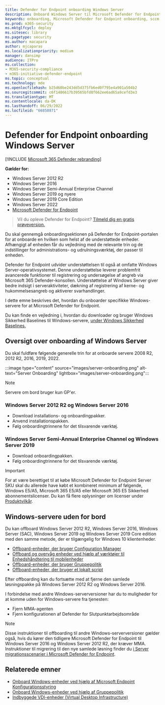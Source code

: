 ```yaml
---
title: Defender for Endpoint onboarding Windows Server
description: Onboard Windows Server til Microsoft Defender for Endpoint.
keywords: onboarding, Microsoft Defender for Endpoint onboarding, sccm, gruppepolitik, mdm, lokalt script, registreringstest
ms.prod: m365-security
ms.mktglfcycl: deploy
ms.sitesec: library
ms.pagetype: security
ms.author: macapara
author: mjcaparas
ms.localizationpriority: medium
manager: dansimp
audience: ITPro
ms.collection:
- M365-security-compliance
- m365-initiative-defender-endpoint
ms.topic: conceptual
ms.technology: mde
ms.openlocfilehash: b25d60be243dd5d375fb6ed0f795e4a901a504b2
ms.sourcegitcommit: c6f1486617b39565bfd8f662ee6ad65a9cefd3e3
ms.translationtype: MT
ms.contentlocale: da-DK
ms.lasthandoff: 06/29/2022
ms.locfileid: "66858871"
---
```

# <a name="defender-for-endpoint-onboarding-windows-server"></a>Defender for Endpoint onboarding Windows Server

[!INCLUDE [Microsoft 365 Defender rebranding](../../includes/microsoft-defender.md)]

**Gælder for:**
- Windows Server 2012 R2
- Windows Server 2016
- Windows Server Semi-Annual Enterprise Channel
- Windows Server 2019 og nyere
- Windows Server 2019 Core Edition
- Windows Server 2022
- [Microsoft Defender for Endpoint](/microsoft-365/security/defender-endpoint)

> Vil du opleve Defender for Endpoint? [Tilmeld dig en gratis prøveversion.](https://signup.microsoft.com/create-account/signup?products=7f379fee-c4f9-4278-b0a1-e4c8c2fcdf7e&ru=https:%2F%2Faka.ms%2FMDEp2OpenTrial)

Du skal gennemgå onboardingsektionen på Defender for Endpoint-portalen for at onboarde en hvilken som helst af de understøttede enheder. Afhængigt af enheden får du vejledning med de relevante trin og de indstillinger for administrations- og udrulningsværktøj, der passer til enheden.

Defender for Endpoint udvider understøttelsen til også at omfatte Windows Server-operativsystemet. Denne understøttelse leverer problemfrit avancerede funktioner til registrering og undersøgelse af angreb via Microsoft 365 Defender-konsollen. Understøttelse af Windows Server giver bedre indsigt i serveraktiviteter, dækning af registrering af kerne- og hukommelsesangreb og aktiverer svarhandlinger.

I dette emne beskrives det, hvordan du onboarder specifikke Windows-servere for at Microsoft Defender for Endpoint.

Du kan finde en vejledning i, hvordan du downloader og bruger Windows Sikkerhed Baselines til Windows-servere, [under Windows Sikkerhed Baselines.](/windows/security/threat-protection/windows-security-configuration-framework/windows-security-baselines)

## <a name="windows-server-onboarding-overview"></a>Oversigt over onboarding af Windows Server

Du skal fuldføre følgende generelle trin for at onboarde servere 2008 R2, 2012 R2, 2016, 2019, 2022.

:::image type="content" source="images/server-onboarding.png" alt-text="Server Onboarding" lightbox="images/server-onboarding.png":::

> [!NOTE]
> Servere om bord bruger kun GP'er.

### <a name="windows-server-2012-r2-and-windows-server-2016"></a>Windows Server 2012 R2 og Windows Server 2016
- Download installations- og onboardingpakker.
- Anvend installationspakken.
- Følg onboardingtrinnene for det tilsvarende værktøj.

### <a name="windows-server-semi-annual-enterprise-channel-and-windows-server-2019"></a>Windows Server Semi-Annual Enterprise Channel og Windows Server 2019
- Download onboardingpakken.
- Følg onboardingtrinnene for det tilsvarende værktøj.

> [!IMPORTANT]
> For at være berettiget til at købe Microsoft Defender for Endpoint Server SKU skal du allerede have købt et kombineret minimum af følgende, Windows E5/A5, Microsoft 365 E5/A5 eller Microsoft 365 E5 Sikkerhed abonnementslicenser. Du kan få flere oplysninger om licenser under [Produktvilkår](https://www.microsoft.com/licensing/terms/productoffering/MicrosoftDefenderforEndpointServer/all).

## <a name="offboard-windows-servers"></a>Windows-servere uden for bord

Du kan offboard Windows Server 2012 R2, Windows Server 2016, Windows Server (SAC), Windows Server 2019 og Windows Server 2019 Core edition med den samme metode, der er tilgængelig for Windows 10 klientenheder.

- [Offboard-enheder, der bruger Configuration Manager](/microsoft-365/security/defender-endpoint/configure-endpoints-sccm#offboard-devices-using-configuration-manager)
- [Offboard og overvåg enheder ved hjælp af værktøjer til Enhedshåndtering til mobilenheder](/microsoft-365/security/defender-endpoint/configure-endpoints-mdm#offboard-and-monitor-devices-using-mobile-device-management-tools)
- [Offboard-enheder, der bruger Gruppepolitik](/microsoft-365/security/defender-endpoint/configure-endpoints-gp#offboard-devices-using-group-policy)
- [Offboard-enheder, der bruger et lokalt script](/microsoft-365/security/defender-endpoint/configure-endpoints-script#offboard-devices-using-a-local-script)

Efter offboarding kan du fortsætte med at fjerne den samlede løsningspakke på Windows Server 2012 R2 og Windows Server 2016.

I forbindelse med andre Windows-serverversioner har du to muligheder for at komme uden for Windows-servere fra tjenesten:
- Fjern MMA-agenten
- Fjern konfigurationen af Defender for Slutpunktarbejdsområde

> [!NOTE]
> Disse instruktioner til offboarding til andre Windows-serverversioner gælder også, hvis du kører den tidligere Microsoft Defender for Endpoint til Windows Server 2016 og Windows Server 2012 R2, der kræver MMA. Instruktioner til migrering til den nye samlede løsning finder du [i Server migrationsscenarier i Microsoft Defender for Endpoint](/microsoft-365/security/defender-endpoint/server-migration).

## <a name="related-topics"></a>Relaterede emner

- [Onboard Windows-enheder ved hjælp af Microsoft Endpoint Konfigurationsstyring](configure-endpoints-sccm.md)
- [Onboard Windows-enheder ved hjælp af Gruppepolitik](configure-endpoints-gp.md)
- [Indbyggede VDI-enheder (Virtual Desktop Infrastructure)](configure-endpoints-vdi.md)
